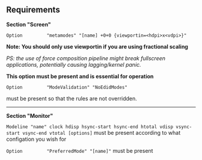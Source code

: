 ## Requirements

**Section "Screen"**

```Option         "metamodes" "[name] +0+0 {viewportin=<hdpi>x<vdpi>}"```

**Note: You should only use viewportin if you are using fractional scaling**

*PS: the use of force composition pipeline might break fullscreen applications, potentially causing lagging/kernel panic.*

**This option must be present and is essential for operation**



```Option         "ModeValidation" "NoEdidModes"``` 

must be present so that the rules are not overridden.

---
**Section "Monitor"**

```Modeline "name" clock hdisp hsync-start hsync-end htotal vdisp vsync-start vsync-end vtotal [options]``` 
must be present according to what configation you wish for

```Option         "PreferredMode" "[name]"```
must be present
